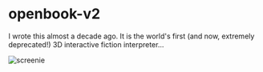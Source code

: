 openbook-v2
===========

I wrote this almost a decade ago. It is the world's first (and now, extremely deprecated!) 3D interactive fiction interpreter...

![screenie](https://github.com/instantiator/openbook-v2/blob/master/docs/screenshots/openbook2/openbook2-spoiler10.PNG?raw=true)
